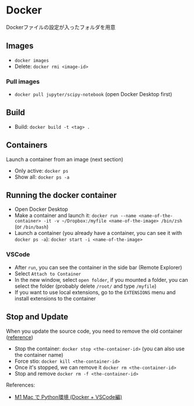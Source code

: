 # Docker

Dockerファイルの設定が入ったフォルダを用意


## Images
* `docker images`
* Delete: `docker rmi <image-id>`

### Pull images
* `docker pull jupyter/scipy-notebook` (open Docker Desktop first)


## Build

* Build: `docker build -t <tag> .` 

## Containers
Launch a container from an image (next section)
* Only active: `docker ps`
* Show all: `docker ps -a`


## Running the docker container
* Open Docker Desktop
* Make a container and launch it: `docker run --name <name-of-the-container> -it -v ~/Dropbox:/myfile <name-of-the-image> /bin/zsh` (or `/bin/bash`)
* Launch a container (you already have a container, you can see it with `docker ps -a`): `docker start -i <name-of-the-image>`

### VSCode
* After `run`, you can see the container in the side bar (Remote Explorer)
* Select `Attach to Container`
* In the new window, select `open folder`, if you mounted a folder, you can select the folder (probably delete `/root/` and type `/myfile`)
* If you want to use local extensions, go to the `EXTENSIONS` menu and install extensions to the container


## Stop and Update
When you update the source code, you need to remove the old container ([reference](https://docs.docker.com/get-started/03_updating_app/#update-the-source-code))
* Stop the container: `docker stop <the-container-id>` (you can also use the container name)
* Force stio: `docker kill <the-container-id>`
* Once it's stopped, we can remove it `docker rm <the-container-id>`
* Stop and remove `docker rm -f <the-container-id>`



References:
* [M1 Mac で Python環境 (Docker + VSCode編)](https://zenn.dev/ochamikan/articles/24465ac14a9e24)
